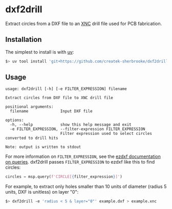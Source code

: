 # dxf2drill

Extract circles from a DXF file to an
[XNC](https://www.ucamco.com/en/news/xnc-format-specification-revision-202111)
drill file used for PCB fabrication.

## Installation

The simplest to install is with [uv](https://docs.astral.sh/uv/guides/install-python/#getting-started):

```bash
$> uv tool install 'git+https://github.com/createk-sherbrooke/dxf2drill'
```

## Usage

```
usage: dxf2drill [-h] [-e FILTER_EXPRESSION] filename

Extract circles from DXF file to XNC drill file

positional arguments:
  filename              Input DXF file

options:
  -h, --help            show this help message and exit
  -e FILTER_EXPRESSION, --filter-expression FILTER_EXPRESSION
                        Filter expression used to select circles converted to drill hits

Note: output is written to stdout
```

For more information on `FILTER_EXPRESSION`, see the [ezdxf documentation on
queries](https://ezdxf.readthedocs.io/en/stable/tasks/query.html). dxf2drill passes `FILTER_EXPRESSION` to ezdxf like this to find circles:

```python
circles = msp.query(f'CIRCLE[{filter_expression}]')
```

For example, to extract only holes smaller than 10 units of diameter (radius 5
units, DXF is unitless) on layer "0":

```bash
$> dxf2drill -e 'radius < 5 & layer="0"' example.dxf > example.xnc
```
